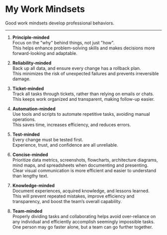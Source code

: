 # My Work Mindsets


Good work mindsets develop professional behaviors.

<!--more-->

---

1. **Principle-minded**  
  Focus on the "why" behind things, not just "how".  
  This helps enhance problem-solving skills and makes decisions more forward-looking and adaptable.  

2. **Reliability-minded**  
  Back up all data, and ensure every change has a rollback plan.  
  This minimizes the risk of unexpected failures and prevents irreversible damage.  

3. **Ticket-minded**  
  Track all tasks through tickets, rather than relying on emails or chats.  
  This keeps work organized and transparent, making follow-up easier.  

4. **Automation-minded**  
  Use tools and scripts to automate repetitive tasks, avoiding manual operations.  
  This saves time, increases efficiency, and reduces errors.  

5. **Test-minded**  
  Every change must be tested first.  
  Experience, trust, and confidence are all unreliable.  

6. **Concise-minded**  
  Prioritize data metrics, screenshots, flowcharts, architecture diagrams, mind maps, and spreadsheets when documenting and presenting.  
  Clear visual communication is more efficient and easier to understand than lengthy text.  

7. **Knowledge-minded**  
  Document experiences, acquired knowledge, and lessons learned.  
  This will prevent repeated mistakes, improve efficiency and transparency, and boost the team’s overall capability.  
  
8. **Team-minded**  
  Properly dividing tasks and collaborating helps avoid over-reliance on any individual and efficiently accomplish seemingly impossible tasks.  
  One person may go faster alone, but a team can go further together.  

